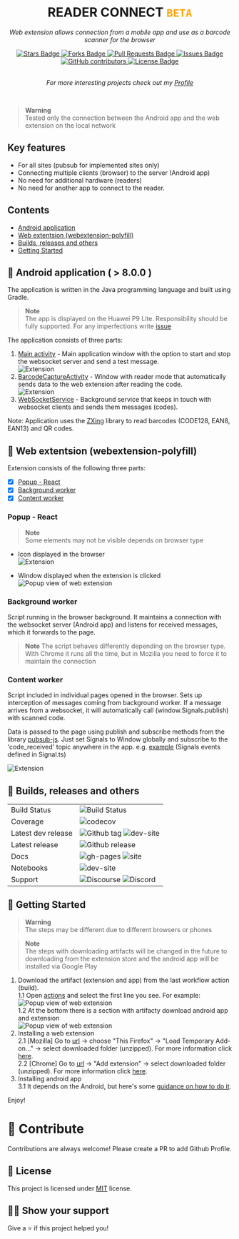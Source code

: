 <h1 align="center">READER CONNECT <code style="color: orange">BETA</code></h1>

<p align="center">
  <i>Web extension allows connection from a mobile app and use as a barcode scanner for the browser</i>
</p>
<div align="center">
  <a href="https://github.com/davidvancl/reader-connector/stargazers">
    <img src="https://img.shields.io/github/stars/davidvancl/reader-connector" alt="Stars Badge"/>
  </a>
  <a href="https://github.com/davidvancl/reader-connector/network/members">
    <img src="https://img.shields.io/github/forks/davidvancl/reader-connector" alt="Forks Badge"/>
  </a>
  <a href="https://github.com/davidvancl/reader-connector/pulls">
    <img src="https://img.shields.io/github/issues-pr/davidvancl/reader-connector" alt="Pull Requests Badge"/>
  </a>
  <a href="https://github.com/davidvancl/reader-connector/issues">
    <img src="https://img.shields.io/github/issues/davidvancl/reader-connector" alt="Issues Badge"/>
  </a>
  <a href="https://github.com/davidvancl/reader-connector/graphs/contributors">
    <img alt="GitHub contributors" src="https://img.shields.io/github/contributors/davidvancl/reader-connector?color=2b9348">
  </a>
  <a href="https://github.com/davidvancl/reader-connector/blob/main/LICENCE">
    <img src="https://img.shields.io/badge/License-MIT-yellow.svg" alt="License Badge"/>
  </a>
</div>
<br>
<p align="center">
  <i>For more interesting projects check out my <a href="https://github.com/davidvancl">Profile</a>
  </i>
</p>
<br>

> **Warning**  
> Tested only the connection between the Android app and the web extension on the local network

## Key features

- For all sites (pubsub for implemented sites only)
- Connecting multiple clients (browser) to the server (Android app)
- No need for additional hardware (readers)
- No need for another app to connect to the reader.

## Contents

- [Android application](#android-application)
- [Web extentsion (webextension-polyfill)](#web-extension)
- [ Builds, releases and others](#tech-info)
- [Getting Started](#getting-started)

## :green_apple: Android application ( > 8.0.0 )

The application is written in the Java programming language and built using Gradle. <br>

> **Note**  
> The app is displayed on the Huawei P9 Lite. Responsibility should be fully supported. For any imperfections write [issue](https://github.com/davidvancl/reader-connector/issues)

The application consists of three parts:

1. [Main activity](ReaderAndroidApp/app/src/main/java/com/example/readerandroidapp/MainActivity.java) - Main application window with the option to start and stop the websocket server and send a test message.<br>
   <img src="doc/images/app-main.png" alt="Extension" style="max-width: 300px"/>
2. [BarcodeCaptureActivity](ReaderAndroidApp/app/src/main/java/com/example/readerandroidapp/BarcodeCaptureActivity.java) - Window with reader mode that automatically sends data to the web extension after reading the code.<br>
   <img src="doc/images/app-reader.png" alt="Extension" style="max-width: 300px"/>
3. [WebSocketService](ReaderAndroidApp/app/src/main/java/com/example/readerandroidapp/WebSocketService.java) - Background service that keeps in touch with websocket clients and sends them messages (codes).

Note: Application uses the [ZXing](https://github.com/journeyapps/zxing-android-embedded) library to read barcodes (CODE128, EAN8, EAN13) and QR codes.

## :strawberry: Web extentsion (webextension-polyfill)

Extension consists of the following three parts:

- [x] [Popup - React](popup)
- [x] [Background worker](background)
- [x] [Content worker](conetnt)

### Popup - React

> **Note**  
> Some elements may not be visible depends on browser type

- Icon displayed in the browser <br>
  <img src="doc/images/extension-open.png" alt="Extension" style="max-width: 300px" />

- Window displayed when the extension is clicked <br>
  <img src="doc/images/extension-view.png" alt="Popup view of web extension" style="max-width: 300px" />

### Background worker

Script running in the browser background. It maintains a connection with the websocket server (Android app) and listens for received messages, which it forwards to the page.

> **Note**
> The script behaves differently depending on the browser type. With Chrome it runs all the time, but in Mozilla you need to force it to maintain the connection

### Content worker

Script included in individual pages opened in the browser. Sets up interception of messages coming from background worker. If a message arrives from a websocket, it will automatically call (window.Signals.publish) with scanned code. <br>

Data is passed to the page using publish and subscribe methods from the library [pubsub-js](https://www.npmjs.com/package/pubsub-js). Just set Signals to Window globally and subscribe to the 'code_received' topic anywhere in the app. e.g. [example](ReaderSimpleWeb/src/App.tsx) (Signals events defined in Signal.ts) <br>

<img src="doc/images/simple-web-app.png" alt="Extension" style="max-width: 300px" />

## :hammer: Builds, releases and others

<table>
<tbody>
    <tr>
        <td>Build Status</td>
        <td>
            <img src="https://github.com/davidvancl/reader-connector/actions/workflows/build_workflow.yml/badge.svg" alt="Build Status">
        </td>
    </tr>
    <tr>
        <td>Coverage</td>
        <td>
            <img src="https://codecov.io/gh/davidvancl/reader-connector/branch/main/graph/badge.svg" alt="codecov">
        </td>
    </tr>
    <tr>
        <td>Latest dev release</td>
        <td>
            <img src="https://img.shields.io/github/v/tag/davidvancl/reader-connector.svg?label=tag&amp;colorB=11ccbb" alt="Github tag">
            <img src="https://img.shields.io/website-up-down-green-red/https/davidvancl/reader-connector.svg?label=dev%20website" alt="dev-site">
        </td>
    </tr>
    <tr>
        <td>Latest release</td>
        <td>
        <img src="https://img.shields.io/github/release/davidvancl/reader-connector.svg?label=tag&amp;colorB=11ccbb" alt="Github release">
    </tr>
    <tr>
    <td>Docs</td>
        <td>
            <img src="https://img.shields.io/github/last-commit/davidvancl/reader-connector/gh-pages.svg" alt="gh-pages">
            <img src="https://img.shields.io/website-up-down-green-red/https/davidvancl/reader-connector.org.svg" alt="site">
        </td>
    </tr>
    <tr>
        <td>Notebooks</td>
        <td>
            <img src="https://img.shields.io/website-up-down-green-red/https/davidvancl/reader-connector.org.svg?label=Panelite" alt="dev-site">
        </td>
    </tr>
    <tr>
        <td>Support</td>
        <td>
            <img src="https://img.shields.io/discourse/status?server=https%3A%2F%2Fdiscourse.org" alt="Discourse">
            <img alt="Discord" src="https://img.shields.io/discord/122326146495">
        </td>
    </tr>
</tbody>
</table>

## :wrench: Getting Started

> **Warning**  
> The steps may be different due to different browsers or phones

> **Note**  
> The steps with downloading artifacts will be changed in the future to downloading from the extension store and the android app will be installed via Google Play

1. Download the artifact (extension and app) from the last workflow action (build). <br>
   1.1 Open [actions](https://github.com/davidvancl/reader-connector/actions) and select the first line you see. For example: <br>
   <img src="doc/images/last-action.png" alt="Popup view of web extension" /> <br>
   1.2 At the bottom there is a section with artifacty download android app and extension <br>
   <img src="doc/images/artifacts.png" alt="Popup view of web extension" /> <br>
2. Installing a web extension <br>
   2.1 [Mozilla] Go to [url](about:debugging#/setup) -> choose "This Firefox" -> "Load Temporary Add-on..." -> select downloaded folder (unzipped). For more information click [here](https://support.mozilla.org/en-US/kb/find-and-install-add-ons-firefox-android). <br>
   2.2 [Chrome] Go to [url](chrome://extensions/) -> "Add extension" -> select downloaded folder (unzipped). For more information click [here](https://support.google.com/chromebook/answer/2588006?hl=en). <br>
3. Installing android app <br>
   3.1 It depends on the Android, but here's some [guidance on how to do it](https://www.lifewire.com/install-apk-on-android-4177185). <br>

Enjoy!

# :floppy_disk: Contribute

Contributions are always welcome! Please create a PR to add Github Profile.

## :pencil: License

This project is licensed under [MIT](https://opensource.org/licenses/MIT) license.

## :man_astronaut: Show your support

Give a ⭐️ if this project helped you!
